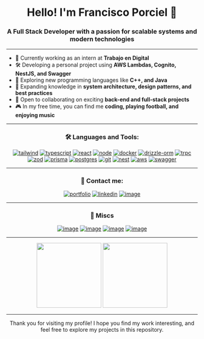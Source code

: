<h1 align="center">Hello! I'm Francisco Porciel 👋</h1>

<h3 align="center">A Full Stack Developer with a passion for scalable systems and modern technologies</h3>

---

- 💼 Currently working as an intern at **Trabajo en Digital**
- 🛠 Developing a personal project using **AWS Lambdas, Cognito, NestJS, and Swagger**
- 🚀 Exploring new programming languages like **C++, and Java**
- 📖 Expanding knowledge in **system architecture, design patterns, and best practices**
- 👥 Open to collaborating on exciting **back-end and full-stack projects**
- 🎮 In my free time, you can find me **coding, playing football, and enjoying music**

---

<h3 align="center">🛠 Languages and Tools:</h3>

<div align="center">
  
[![tailwind](https://img.shields.io/badge/Tailwind_CSS-38B2AC?style=for-the-badge&logo=tailwind-css&logoColor=white)](https://tailwindcss.com/)
[![typescript](https://img.shields.io/badge/TypeScript-007ACC?style=for-the-badge&logo=typescript&logoColor=white)](https://www.typescriptlang.org/)
[![react](https://img.shields.io/badge/React-20232A?style=for-the-badge&logo=react&logoColor=61DAFB)](https://react.dev/)
[![node](https://img.shields.io/badge/Node.js-43853D?style=for-the-badge&logo=node.js&logoColor=white)](https://nodejs.org/)
[![docker](https://img.shields.io/badge/Docker-2496ED?style=for-the-badge&logo=docker&logoColor=white)](https://www.docker.com/)
[![drizzle-orm](https://img.shields.io/badge/Drizzle_ORM-ff69b4?style=for-the-badge)](https://github.com/drizzle-team/drizzle-orm)
[![trpc](https://img.shields.io/badge/TRPC-2596BE?style=for-the-badge&logo=trpc&logoColor=white)](https://trpc.io/)
[![zod](https://img.shields.io/badge/Zod-007ACC?style=for-the-badge)](https://zod.dev/)
[![prisma](https://img.shields.io/badge/Prisma-3982CE?style=for-the-badge&logo=Prisma&logoColor=white)](https://www.prisma.io/)
[![postgres](https://img.shields.io/badge/PostgreSQL-316192?style=for-the-badge&logo=postgresql&logoColor=white)](https://www.postgresql.org/)
[![git](https://img.shields.io/badge/GIT-E44C30?style=for-the-badge&logo=git&logoColor=white)](https://git-scm.com/)
[![nest](https://img.shields.io/badge/NestJS-E0234E?style=for-the-badge&logo=nestjs&logoColor=white)](https://nestjs.com/)
[![aws](https://img.shields.io/badge/AWS-232F3E?style=for-the-badge&logo=amazonaws&logoColor=white)](https://aws.amazon.com/)
[![swagger](https://img.shields.io/badge/Swagger-85EA2D?style=for-the-badge&logo=swagger&logoColor=black)](https://swagger.io/)
  
</div> 
</div>

---

<h3 align="center">📧 Contact me:</h3>

<div align="center">
  
[![portfolio](https://img.shields.io/badge/my_portfolio-000?style=for-the-badge&logo=About.me&logoColor=white)](https://frann-dev.onrender.com/)
[![linkedin](https://img.shields.io/badge/linkedin-0A66C2?style=for-the-badge&logo=linkedin&logoColor=white)](https://www.linkedin.com/in/frannpor/)
[![image](https://img.shields.io/badge/Gmail-D14836?style=for-the-badge&logo=gmail&logoColor=white)](mailto:frannporciel@gmail.com)
  
</div>

---

<h3 align="center">🌟 Miscs</h3>

<div align="center">
  
[![image](https://img.shields.io/badge/Scrum-000000?style=for-the-badge&logo=ko-fi&logoColor=white)](https://www.scrum.org/resources/what-scrum-module)
[![image](https://img.shields.io/badge/Trello-0052CC?style=for-the-badge&logo=trello&logoColor=white)](https://trello.com/)
[![image](https://img.shields.io/badge/Slack-4A154B?style=for-the-badge&logo=slack&logoColor=white)](https://slack.com/)
[![image](https://img.shields.io/badge/Figma-F24E1E?style=for-the-badge&logo=figma&logoColor=white)](https://www.figma.com/)

</div>

---

<p align="center">
  <img height="170" src="https://github-readme-stats.vercel.app/api?username=frannpor&theme=swift&hide_border=true&include_all_commits=true&count_private=false&show_icons=true" />
  <img height="170" src="https://github-readme-stats.vercel.app/api/top-langs/?username=frannpor&theme=swift&hide_border=true&layout=compact" />
</p>

---

<p align="center">
Thank you for visiting my profile! I hope you find my work interesting, and feel free to explore my projects in this repository.
</p>
